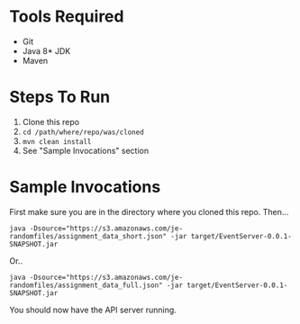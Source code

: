 # Tools Required

* Git
* Java 8* JDK
* Maven

# Steps To Run

1. Clone this repo
2. `cd /path/where/repo/was/cloned`
3. `mvn clean install`
4. See "Sample Invocations" section


# Sample Invocations
First make sure you are in the directory where you cloned this repo. Then...

```
java -Dsource="https://s3.amazonaws.com/je-randomfiles/assignment_data_short.json" -jar target/EventServer-0.0.1-SNAPSHOT.jar
```

Or..

```
java -Dsource="https://s3.amazonaws.com/je-randomfiles/assignment_data_full.json" -jar target/EventServer-0.0.1-SNAPSHOT.jar
```

You should now have the API server running.

